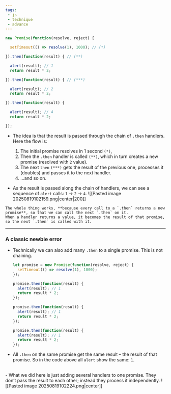```yaml
---
tags: 
 - js
 - technique
 - advance
---
```


```js
new Promise(function(resolve, reject) {

  setTimeout(() => resolve(1), 1000); // (*)

}).then(function(result) { // (**)

  alert(result); // 1
  return result * 2;

}).then(function(result) { // (***)

  alert(result); // 2
  return result * 2;

}).then(function(result) {

  alert(result); // 4
  return result * 2;

});
```

- The idea is that the result is passed through the chain of `.then` handlers. Here the flow is:
	1. The initial promise resolves in 1 second `(*)`,
	2. Then the `.then` handler is called `(**)`, which in turn creates a new promise (resolved with `2` value).
	3. The next `then` `(***)` gets the result of the previous one, processes it (doubles) and passes it to the next handler.
	4. …and so on.

- As the result is passed along the chain of handlers, we can see a sequence of `alert` calls: `1` → `2` → `4`.
![[Pasted image 20250819102159.png|center|200]]

```ad-note
The whole thing works, **because every call to a `.then` returns a new promise**, so that we can call the next `.then` on it.
When a handler returns a value, it becomes the result of that promise, so the next `.then` is called with it.
```

---

### **A classic newbie error**
- Technically we can also add many `.then` to a single promise. This is not chaining.
	```js
	let promise = new Promise(function(resolve, reject) {
	  setTimeout(() => resolve(1), 1000);
	});
	
	promise.then(function(result) {
	  alert(result); // 1
	  return result * 2;
	});
	
	promise.then(function(result) {
	  alert(result); // 1
	  return result * 2;
	});
	
	promise.then(function(result) {
	  alert(result); // 1
	  return result * 2;
	});
	```
- All `.then` on the same promise get the same result – the result of that promise. So in the code above all `alert` show the same: `1`.
</br>
- What we did here is just adding several handlers to one promise. They don’t pass the result to each other; instead they process it independently.
![[Pasted image 20250819102224.png|center]]